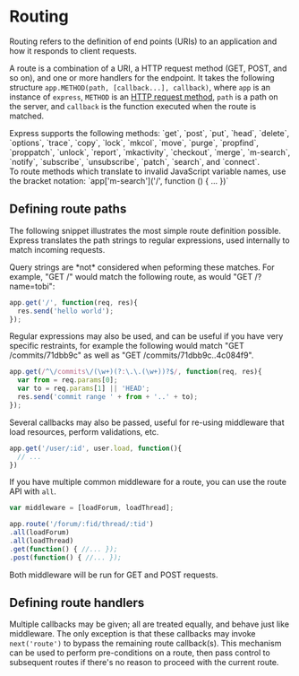 # Routing

Routing refers to the definition of end points (URIs) to an application and how it responds to client requests.

A route is a combination of a URI, a HTTP request method (GET, POST, and so on), and one or more handlers for the endpoint. It takes the following structure `app.METHOD(path, [callback...], callback)`, where `app` is an instance of `express`, `METHOD` is an [HTTP request method](http://en.wikipedia.org/wiki/Hypertext_Transfer_Protocol), `path` is a path on the server, and `callback` is the function executed when the route is matched.

<div class="doc-box doc-info">
Express supports the following methods: `get`, `post`, `put`, `head`, `delete`, `options`, `trace`, `copy`, `lock`, `mkcol`, `move`, `purge`, `propfind`, `proppatch`, `unlock`, `report`, `mkactivity`, `checkout`, `merge`, `m-search`, `notify`, `subscribe`, `unsubscribe`, `patch`, `search`, and `connect`.
</div>

<div class="doc-box doc-info">
To route methods which translate to invalid JavaScript variable names, use the bracket notation:
`app['m-search']('/', function () { ... })`
</div>

## Defining route paths

The following snippet illustrates the most simple route definition possible. Express
translates the path strings to regular expressions, used internally to match incoming requests.

<div class="doc-box doc-warn">
Query strings are *not* considered when peforming these matches. For example, "GET /"
would match the following route, as would "GET /?name=tobi":
</div>

```js
app.get('/', function(req, res){
  res.send('hello world');
});
```

Regular expressions may also be used, and can be useful
if you have very specific restraints, for example the following
would match "GET /commits/71dbb9c" as well as "GET /commits/71dbb9c..4c084f9".

```js
app.get(/^\/commits\/(\w+)(?:\.\.(\w+))?$/, function(req, res){
  var from = req.params[0];
  var to = req.params[1] || 'HEAD';
  res.send('commit range ' + from + '..' + to);
});
```

Several callbacks may also be passed, useful for re-using middleware
that load resources, perform validations, etc.

```js
app.get('/user/:id', user.load, function(){
  // ... 
})
```

If you have multiple common middleware for a route, you can use the route API with `all`.

```js
var middleware = [loadForum, loadThread];

app.route('/forum/:fid/thread/:tid')
.all(loadForum)
.all(loadThread)
.get(function() { //... });
.post(function() { //... });
```

Both middleware will be run for GET and POST requests.

## Defining route handlers

Multiple callbacks may be given; all are treated equally, and behave just like middleware. The only exception is that these callbacks may invoke `next('route')` to bypass the remaining route callback(s). This mechanism can be used to perform pre-conditions on a route, then pass control to subsequent routes if there's no reason to proceed
with the current route.

